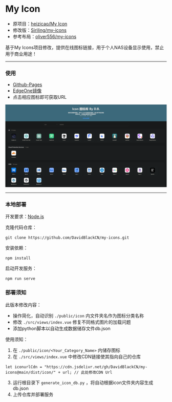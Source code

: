 # My Icon


- 原项目：[heizicao/My Icon](https://gitee.com/heizicao/my-icon)
- 修改版：[Siriling/my-icons](https://github.com/Siriling/my-icons)
- 参考布局：[oliver556/my-icons](https://github.com/oliver556/my-icons)

基于My Icons项目修改，提供在线图标链接，用于个人NAS设备显示使用，禁止用于商业用途！

---

### 使用

- [Github-Pages](https://davidblackcn.github.io/my-icons)
- [EdgeOne镜像](https://icon.davidblackcn.cc)
- 点击相应图标即可获取URL

![show](public/show.png)

---

### 本地部署

开发要求：[Node.js](http://nodejs.org/)

克隆代码仓库：
```shell
git clone https://github.com/DavidBlackCN/my-icons.git
```

安装依赖：
```shell
npm install
```

启动开发服务：
```shell
npm run serve
```

### 部署须知

此版本修改内容：

- 操作简化，自动识别 `./public/icon` 内文件夹名作为图标分类名称
- 修改 `./src/views/index.vue` 修复不同格式图片的加载问题
- 添加python脚本以自动生成数据储存文件db.json

使用须知：

1. 在 `./public/icon/<Your_Category_Name>` 内储存图标
2. 在 `./src/views/index.vue` 中修改CDN链接使其指向自己的仓库
```
let iconurlCdn = "https://cdn.jsdelivr.net/gh/DavidBlackCN/my-icons@main/dist/icon/" + url; // 此处修改CDN Url
```
3. 运行根目录下 `generate_icon_db.py` ，将自动根据icon文件夹内容生成db.json
4. 上传仓库并部署服务






